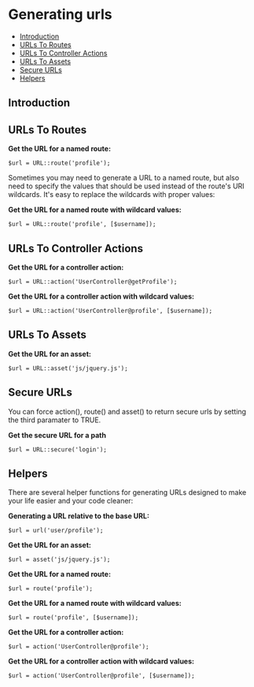 # Generating urls

- [Introduction](#introduction)
- [URLs To Routes](#urls-to-routes)
- [URLs To Controller Actions](#urls-to-controller-actions)
- [URLs To Assets](#urls-to-assets)
- [Secure URLs](#secure-urls)
- [Helpers](#helpers)

<a name="introduction"></a>
## Introduction

<a name="urls-to-controller-actions"></a>
## URLs To Routes

**Get the URL for a named route:**
  
	$url = URL::route('profile');

Sometimes you may need to generate a URL to a named route, but also need to specify the values that should be used instead of the route's URI wildcards. It's easy to replace the wildcards with proper values:

**Get the URL for a named route with wildcard values:**

	$url = URL::route('profile', [$username]);
	
<a name="urls-to-routes"></a>
## URLs To Controller Actions

**Get the URL for a controller action:**

	$url = URL::action('UserController@getProfile');

**Get the URL for a controller action with wildcard values:**

	$url = URL::action('UserController@profile', [$username]);

<a name="urls-to-assets"></a>
## URLs To Assets

**Get the URL for an asset:**

	$url = URL::asset('js/jquery.js');
	
<a name="secure-urls"></a>
## Secure URLs

You can force action(), route() and asset() to return secure urls by setting the third paramater to TRUE.

**Get the secure URL for a path**

	$url = URL::secure('login');
	
<a name="helpers"></a>	
## Helpers
There are several helper functions for generating URLs designed to make your life easier and your code cleaner:

**Generating a URL relative to the base URL:**

	$url = url('user/profile');
	
**Get the URL for an asset:**

	$url = asset('js/jquery.js');
	
**Get the URL for a named route:**

	$url = route('profile');
	
**Get the URL for a named route with wildcard values:**

	$url = route('profile', [$username]);
	
**Get the URL for a controller action:**

	$url = action('UserController@profile');
	
**Get the URL for a controller action with wildcard values:**

	$url = action('UserController@profile', [$username]);